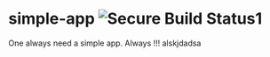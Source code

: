 # simple-app ![Secure Build Status1](https://9.47.224.46:8443/badge.svg)
One always need a simple app. Always !!!
alskjdadsa
